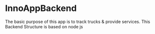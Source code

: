# InnoAppBackend
The basic purpose of this app is to track trucks &amp; provide services. This Backend Structure is based on node js